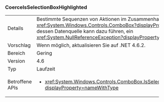 ### <a name="coerceisselectionboxhighlighted"></a>CoerceIsSelectionBoxHighlighted

|   |   |
|---|---|
|Details|Bestimmte Sequenzen von Aktionen im Zusammenhang mit einem <xref:System.Windows.Controls.ComboBox?displayProperty=name> und dessen Datenquelle kann dazu führen, ein <xref:System.NullReferenceException?displayProperty=name>.|
|Vorschlag|Wenn möglich, aktualisieren Sie auf .NET 4.6.2.|
|Bereich|Gering|
|Version|4.6|
|Typ|Laufzeit|
|Betroffene APIs|<ul><li><xref:System.Windows.Controls.ComboBox.IsSelectionBoxHighlighted?displayProperty=nameWithType></li></ul>|

